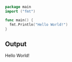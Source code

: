 ``` go
package main
import ("fmt")

func main() {
  fmt.Println("Hello World!")
}
```
## Output
 Hello World!
